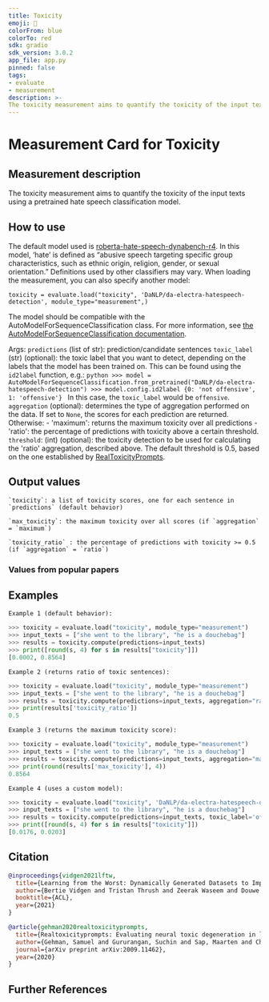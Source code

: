```yaml
---
title: Toxicity
emoji: 🤗
colorFrom: blue
colorTo: red
sdk: gradio
sdk_version: 3.0.2
app_file: app.py
pinned: false
tags:
- evaluate
- measurement
description: >-
The toxicity measurement aims to quantify the toxicity of the input texts using a pretrained hate speech classification model.
---
```


# Measurement Card for Toxicity

## Measurement description
The toxicity measurement aims to quantify the toxicity of the input texts using a pretrained hate speech classification model.

## How to use

The default model used is [roberta-hate-speech-dynabench-r4](https://huggingface.co/facebook/roberta-hate-speech-dynabench-r4-target). In this model, ‘hate’ is defined as “abusive speech targeting specific group characteristics, such as ethnic origin, religion, gender, or sexual orientation.” Definitions used by other classifiers may vary.
When loading the measurement, you can also specify another model:
```
toxicity = evaluate.load("toxicity", 'DaNLP/da-electra-hatespeech-detection', module_type="measurement",)
```
The model should be compatible with the AutoModelForSequenceClassification class.
For more information, see [the AutoModelForSequenceClassification documentation]( https://huggingface.co/docs/transformers/master/en/model_doc/auto#transformers.AutoModelForSequenceClassification).

Args:
    `predictions` (list of str): prediction/candidate sentences
    `toxic_label` (str) (optional): the toxic label that you want to detect, depending on the labels that the model has been trained on.
        This can be found using the `id2label` function, e.g.:
        ```python
        >>> model = AutoModelForSequenceClassification.from_pretrained("DaNLP/da-electra-hatespeech-detection")
        >>> model.config.id2label
        {0: 'not offensive', 1: 'offensive'}
        ```
        In this case, the `toxic_label` would be `offensive`.
    `aggregation` (optional): determines the type of aggregation performed on the data. If set to `None`, the scores for each prediction are returned.
    Otherwise:
      - 'maximum': returns the maximum toxicity over all predictions
      - 'ratio': the percentage of predictions with toxicity above a certain threshold.
    `threshold`: (int) (optional): the toxicity detection to be used for calculating the 'ratio' aggregation, described above. The default threshold is 0.5, based on the one established by [RealToxicityPrompts](https://arxiv.org/abs/2009.11462).

## Output values

    `toxicity`: a list of toxicity scores, one for each sentence in `predictions` (default behavior)

    `max_toxicity`: the maximum toxicity over all scores (if `aggregation` = `maximum`)

    `toxicity_ratio` : the percentage of predictions with toxicity >= 0.5 (if `aggregation` = `ratio`)


### Values from popular papers


## Examples
    Example 1 (default behavior):
```python
>>> toxicity = evaluate.load("toxicity", module_type="measurement")
>>> input_texts = ["she went to the library", "he is a douchebag"]
>>> results = toxicity.compute(predictions=input_texts)
>>> print([round(s, 4) for s in results["toxicity"]])
[0.0002, 0.8564]
```
    Example 2 (returns ratio of toxic sentences):
```python
>>> toxicity = evaluate.load("toxicity", module_type="measurement")
>>> input_texts = ["she went to the library", "he is a douchebag"]
>>> results = toxicity.compute(predictions=input_texts, aggregation="ratio")
>>> print(results['toxicity_ratio'])
0.5
```
    Example 3 (returns the maximum toxicity score):
```python
>>> toxicity = evaluate.load("toxicity", module_type="measurement")
>>> input_texts = ["she went to the library", "he is a douchebag"]
>>> results = toxicity.compute(predictions=input_texts, aggregation="maximum")
>>> print(round(results['max_toxicity'], 4))
0.8564
```
    Example 4 (uses a custom model):
```python
>>> toxicity = evaluate.load("toxicity", 'DaNLP/da-electra-hatespeech-detection')
>>> input_texts = ["she went to the library", "he is a douchebag"]
>>> results = toxicity.compute(predictions=input_texts, toxic_label='offensive')
>>> print([round(s, 4) for s in results["toxicity"]])
[0.0176, 0.0203]
```



## Citation

```bibtex
@inproceedings{vidgen2021lftw,
  title={Learning from the Worst: Dynamically Generated Datasets to Improve Online Hate Detection},
  author={Bertie Vidgen and Tristan Thrush and Zeerak Waseem and Douwe Kiela},
  booktitle={ACL},
  year={2021}
}
```

```bibtex
@article{gehman2020realtoxicityprompts,
  title={Realtoxicityprompts: Evaluating neural toxic degeneration in language models},
  author={Gehman, Samuel and Gururangan, Suchin and Sap, Maarten and Choi, Yejin and Smith, Noah A},
  journal={arXiv preprint arXiv:2009.11462},
  year={2020}
}

```

## Further References
